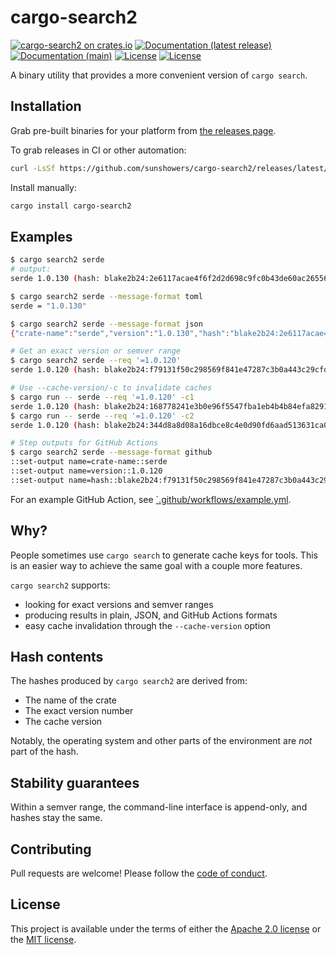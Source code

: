# cargo-search2

[![cargo-search2 on crates.io](https://img.shields.io/crates/v/cargo-search2)](https://crates.io/crates/cargo-search2) [![Documentation (latest release)](https://docs.rs/cargo-search2/badge.svg)](https://docs.rs/cargo-search2/) [![Documentation (main)](https://img.shields.io/badge/docs-main-brightgreen)](https://sunshowers.github.io/cargo-search2/rustdoc/cargo_search2/) [![License](https://img.shields.io/badge/license-Apache-green.svg)](LICENSE-APACHE) [![License](https://img.shields.io/badge/license-MIT-green.svg)](LICENSE-MIT)

A binary utility that provides a more convenient version of `cargo search`.

## Installation

Grab pre-built binaries for your platform from [the releases page](https://github.com/sunshowers/cargo-search2/releases/latest).

To grab releases in CI or other automation:

```sh
curl -LsSf https://github.com/sunshowers/cargo-search2/releases/latest/download/cargo-search2-{platform}.zip | tar xzf - -C ~/.cargo/bin
```

Install manually:

```sh
cargo install cargo-search2
```

## Examples

```sh
$ cargo search2 serde
# output:
serde 1.0.130 (hash: blake2b24:2e6117acae4f6f2d2d698c9fc0b43de60ac26556f44ad96b)

$ cargo search2 serde --message-format toml
serde = "1.0.130"

$ cargo search2 serde --message-format json
{"crate-name":"serde","version":"1.0.130","hash":"blake2b24:2e6117acae4f6f2d2d698c9fc0b43de60ac26556f44ad96b"}

# Get an exact version or semver range
$ cargo search2 serde --req '=1.0.120'
serde 1.0.120 (hash: blake2b24:f79131f50c298569f841e47287c3b0a443c29cfda3ffd475)

# Use --cache-version/-c to invalidate caches
$ cargo run -- serde --req '=1.0.120' -c1
serde 1.0.120 (hash: blake2b24:168778241e3b0e96f5547fba1eb4b4b84efa8291c3c14b37)
$ cargo run -- serde --req '=1.0.120' -c2
serde 1.0.120 (hash: blake2b24:344d8a8d08a16dbce8c4e0d90fd6aad513631ca081185ea8)

# Step outputs for GitHub Actions
$ cargo search2 serde --message-format github
::set-output name=crate-name::serde
::set-output name=version::1.0.120
::set-output name=hash::blake2b24:f79131f50c298569f841e47287c3b0a443c29cfda3ffd475
```

For an example GitHub Action, see [`.github/workflows/example.yml](.github/workflows/example.yml).

## Why?

People sometimes use `cargo search` to generate cache keys for tools. This is an easier way to achieve the same goal with a
couple more features.

`cargo search2` supports:
* looking for exact versions and semver ranges
* producing results in plain, JSON, and GitHub Actions formats
* easy cache invalidation through the `--cache-version` option

## Hash contents

The hashes produced by `cargo search2` are derived from:
* The name of the crate
* The exact version number
* The cache version

Notably, the operating system and other parts of the environment are *not* part of the hash.

## Stability guarantees

Within a semver range, the command-line interface is append-only, and hashes stay the same.

## Contributing

Pull requests are welcome! Please follow the [code of conduct](CODE_OF_CONDUCT.md).

## License

This project is available under the terms of either the [Apache 2.0 license](LICENSE-APACHE) or the [MIT
license](LICENSE-MIT).
